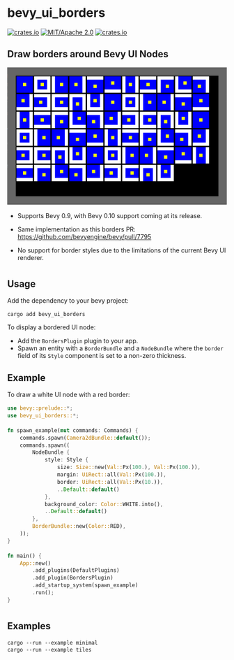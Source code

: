 # bevy_ui_borders
[![crates.io](https://img.shields.io/crates/v/bevy_ui_borders)](https://crates.io/crates/bevy_ui_borders)
[![MIT/Apache 2.0](https://img.shields.io/badge/license-MIT%2FApache-blue.svg)](https://github.com/ickshonpe/bevy_ui_borders)
[![crates.io](https://img.shields.io/crates/d/bevy_ui_borders)](https://crates.io/crates/bevy_ui_borders)

## Draw borders around Bevy UI Nodes

![image](borders_example.png)

* Supports Bevy 0.9, with Bevy 0.10 support coming at its release.

* Same implementation as this borders PR: https://github.com/bevyengine/bevy/pull/7795

* No support for border styles due to the limitations of the current Bevy UI renderer.

#
## Usage

Add the dependency to your bevy project:

```
cargo add bevy_ui_borders
```

To display a bordered UI node:
* Add the `BordersPlugin` plugin to your app.
* Spawn an entity with a `BorderBundle` and a `NodeBundle` where the `border` field of its `Style` component is set to a non-zero thickness.

## Example

To draw a white UI node with a red border:

```rust
use bevy::prelude::*;
use bevy_ui_borders::*;

fn spawn_example(mut commands: Commands) {
    commands.spawn(Camera2dBundle::default());
    commands.spawn((
        NodeBundle {
            style: Style {
                size: Size::new(Val::Px(100.), Val::Px(100.)),
                margin: UiRect::all(Val::Px(100.)),
                border: UiRect::all(Val::Px(10.)),
                ..Default::default()
            },
            background_color: Color::WHITE.into(),
            ..Default::default()
        },
        BorderBundle::new(Color::RED),
    ));       
}

fn main() {
    App::new()
        .add_plugins(DefaultPlugins)
        .add_plugin(BordersPlugin)
        .add_startup_system(spawn_example)
        .run();
}
```

#
## Examples

```
cargo --run --example minimal
cargo --run --example tiles
```